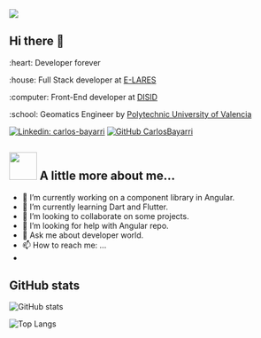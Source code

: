 <img align='center' src="https://media-exp1.licdn.com/dms/image/C4D16AQHlpg2fqlPfGw/profile-displaybackgroundimage-shrink_350_1400/0/1613810955465?e=1622678400&v=beta&t=ObwWJDTBwkRLmjg7dFncdAzSbBM6hXY9thEtksUyjKQ">

## Hi there 👋

<p> :heart: Developer forever </p>
<p> :house: Full Stack developer at <a href="https://e-lares.com" target="_blank">E-LARES</a> </p>
<p> :computer: Front-End developer at <a href="https://www.disid.com/" target="_blank">DISID</a> </p>
<p> :school: Geomatics Engineer by <a href="http://www.upv.es/" target="_blank">Polytechnic University of Valencia</a> </p>


[![Linkedin: carlos-bayarri](https://img.shields.io/badge/carlos-bayarri-blue?style=flat-square&logo=Linkedin&logoColor=white&link=https://www.linkedin.com/in/carlos-bayarri/)](https://www.linkedin.com/in/carlos-bayarri/)
[![GitHub CarlosBayarri](https://img.shields.io/github/followers/CarlosBayarri?label=follow&style=social)](https://github.com/CarlosBayarri)

## <img src="https://media.giphy.com/media/VgCDAzcKvsR6OM0uWg/giphy.gif" width="50"> A little more about me...  

- 🔭 I’m currently working on a component library in Angular.
- 🌱 I’m currently learning Dart and Flutter.
- 👯 I’m looking to collaborate on some projects.
- 🤔 I’m looking for help with Angular repo.
- 💬 Ask me about developer world.
- 📫 How to reach me: ...
- 
## GitHub stats

![GitHub stats](https://github-readme-stats.vercel.app/api?username=CarlosBayarri)

![Top Langs](https://github-readme-stats.vercel.app/api/top-langs/?username=CarlosBayarri&layout=compact)
